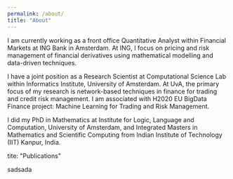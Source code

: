 ```yaml
---
permalink: /about/
title: "About"
---
```


I am currently working as a front office Quantitative Analyst within Financial Markets at ING Bank in Amsterdam. At ING, I focus on pricing and risk management of financial derivatives using mathematical modelling and data-driven techniques.

I have a joint position as a Research Scientist at Computational Science Lab within Informatics Institute, University of Amsterdam. At UvA, the primary focus of my research is network-based techniques in finance for trading and credit risk management. I am associated with H2020 EU BigData Finance project: Machine Learning for Trading and Risk Management.

I did my PhD in Mathematics at Institute for Logic, Language and Computation, University of Amsterdam, and Integrated Masters in Mathematics and Scientific Computing from Indian Institute of Technology (IIT) Kanpur, India.

tite: "Publications"

sadsada